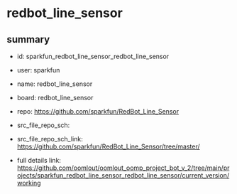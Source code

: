 # redbot_line_sensor
 
## summary 
* id: sparkfun_redbot_line_sensor_redbot_line_sensor
* user: sparkfun
* name: redbot_line_sensor
* board: redbot_line_sensor
* repo: https://github.com/sparkfun/RedBot_Line_Sensor



* src_file_repo_sch: 
* src_file_repo_sch_link: https://github.com/sparkfun/RedBot_Line_Sensor/tree/master/
* full details link: https://github.com/oomlout/oomlout_oomp_project_bot_v_2/tree/main/projects/sparkfun_redbot_line_sensor_redbot_line_sensor/current_version/working  







